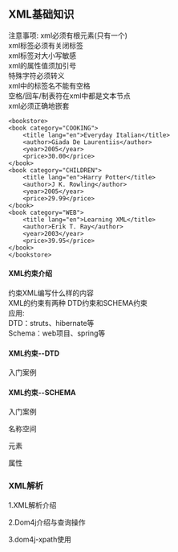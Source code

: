 ## XML基础知识

注意事项:
xml必须有根元素(只有一个)  
xml标签必须有关闭标签  
xml标签对大小写敏感  
xml的属性值须加引号  
特殊字符必须转义  
xml中的标签名不能有空格  
空格/回车/制表符在xml中都是文本节点  
xml必须正确地嵌套




```
<bookstore>
<book category="COOKING">
    <title lang="en">Everyday Italian</title>
    <author>Giada De Laurentiis</author>
    <year>2005</year>
    <price>30.00</price>
</book>
<book category="CHILDREN">
    <title lang="en">Harry Potter</title>
    <author>J K. Rowling</author>
    <year>2005</year>
    <price>29.99</price>
</book>
<book category="WEB">
    <title lang="en">Learning XML</title>
    <author>Erik T. Ray</author>
    <year>2003</year>
    <price>39.95</price>
</book>
</bookstore>
```


#### XML约束介绍  
约束XML编写什么样的内容  
XML的约束有两种
    DTD约束和SCHEMA约束  
应用:  
    DTD：struts、hibernate等  
	Schema：web项目、spring等  



#### XML约束--DTD  
入门案例   



#### XML约束--SCHEMA  

入门案例  


名称空间  



元素  

属性  


### XML解析 
1.XML解析介绍  


2.Dom4j介绍与查询操作  


3.dom4j-xpath使用










